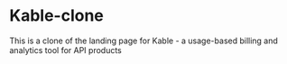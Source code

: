 # Kable-clone
This is a clone of the landing page for Kable - a usage-based billing and analytics tool for API products
